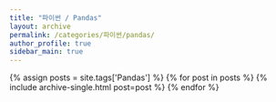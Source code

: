 ```yaml
---
title: "파이썬 / Pandas"
layout: archive
permalink: /categories/파이썬/pandas/
author_profile: true
sidebar_main: true
---
```


{% assign posts = site.tags['Pandas'] %}
{% for post in posts %} 
  {% include archive-single.html post=post %}
{% endfor %}
